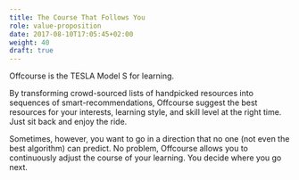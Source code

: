 ```yaml
---
title: The Course That Follows You
role: value-proposition
date: 2017-08-10T17:05:45+02:00
weight: 40
draft: true
---
```

Offcourse is the TESLA Model S for learning.

By transforming crowd-sourced lists of handpicked resources into sequences of 
smart-recommendations, Offcourse suggest the best resources for your interests, 
learning style, and skill level at the right time. Just sit back and enjoy the ride.

Sometimes, however, you want to go in a direction that no one (not even the 
best algorithm) can predict. No problem, Offcourse allows you to continuously 
adjust the course of your learning. You decide where you go next.
